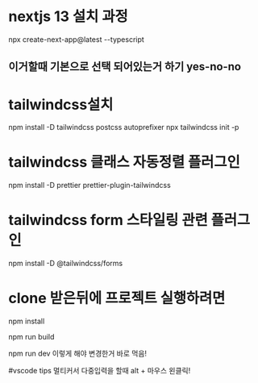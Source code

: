 # nextjs 13 설치 과정

npx create-next-app@latest --typescript

## 이거할때 기본으로 선택 되어있는거 하기 yes-no-no

# tailwindcss설치

npm install -D tailwindcss postcss autoprefixer
npx tailwindcss init -p

# tailwindcss 클래스 자동정렬 플러그인

npm install -D prettier prettier-plugin-tailwindcss

# tailwindcss form 스타일링 관련 플러그인

npm install -D @tailwindcss/forms

# clone 받은뒤에 프로젝트 실행하려면

npm install

npm run build

npm run dev 이렇게 해야 변경한거 바로 먹음!

#vscode tips
멀티커서 다중입력을 할때 alt + 마우스 왼클릭!
